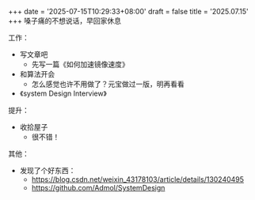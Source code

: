 +++
date = '2025-07-15T10:29:33+08:00'
draft = false
title = '2025.07.15'
+++
嗓子痛的不想说话，早回家休息

<!--more-->

工作：
- 写文章吧
  - 先写一篇《如何加速镜像速度》
- 和算法开会
  - 怎么感觉也许不用做了？元宝做过一版，明再看看
- 《system Design Interview》

提升：
- 收拾屋子
  - 很不错！

其他：
- 发现了个好东西：
  - https://blog.csdn.net/weixin_43178103/article/details/130240495
  - https://github.com/Admol/SystemDesign


